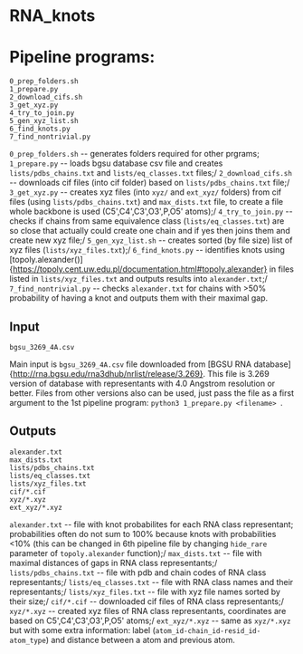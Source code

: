 # RNA_knots

# Pipeline programs:

```
0_prep_folders.sh
1_prepare.py
2_download_cifs.sh
3_get_xyz.py
4_try_to_join.py
5_gen_xyz_list.sh
6_find_knots.py
7_find_nontrivial.py
```
`0_prep_folders.sh` -- generates folders required for other prgrams;\
`1_prepare.py` -- loads bgsu database csv file and creates `lists/pdbs_chains.txt` and `lists/eq_classes.txt` files;/
`2_download_cifs.sh` -- downloads cif files (into cif folder) based on `lists/pdbs_chains.txt` file;/
`3_get_xyz.py` -- creates xyz files (into `xyz/` and `ext_xyz/` folders) from cif files (using `lists/pdbs_chains.txt`) and `max_dists.txt` file, to create a file whole backbone is used (C5',C4',C3',O3',P,O5' atoms);/
`4_try_to_join.py` -- checks if chains from same equivalence class (`lists/eq_classes.txt`) are so close that actually could create one chain and if yes then joins them and create new xyz file;/
`5_gen_xyz_list.sh` -- creates sorted (by file size) list of xyz files (`lists/xyz_files.txt`);/
`6_find_knots.py` -- identifies knots using [topoly.alexander()]{https://topoly.cent.uw.edu.pl/documentation.html#topoly.alexander} in files listed in `lists/xyz_files.txt` and outputs results into `alexander.txt`;/
`7_find_nontrivial.py` -- checks `alexander.txt` for chains with >50% probability of having a knot and outputs them with their maximal gap.

## Input
```
bgsu_3269_4A.csv
```
Main input is `bgsu_3269_4A.csv` file downloaded from [BGSU RNA database]{http://rna.bgsu.edu/rna3dhub/nrlist/release/3.269}. This file is 3.269 version of database with representants with 4.0 Angstrom resolution or better. Files from other versions also can be used, just pass the file as a first argument to the 1st pipeline program: `python3 1_prepare.py <filename> `.

## Outputs
```
alexander.txt
max_dists.txt
lists/pdbs_chains.txt
lists/eq_classes.txt
lists/xyz_files.txt
cif/*.cif
xyz/*.xyz
ext_xyz/*.xyz
```

`alexander.txt` -- file with knot probabilites for each RNA class representant; probabilities often do not sum to 100% because knots with probabilities <10% (this can be changed in 6th pipeline file by changing `hide_rare` parameter of `topoly.alexander` function);/
`max_dists.txt` -- file with maximal distances of gaps in RNA class representants;/
`lists/pdbs_chains.txt` -- file with pdb and chain codes of RNA class representants;/
`lists/eq_classes.txt` -- file with RNA class names and their representants;/
`lists/xyz_files.txt` -- file with xyz file names sorted by their size;/
`cif/*.cif` -- downloaded cif files of RNA class representants;/
`xyz/*.xyz` -- created xyz files of RNA class representants, coordinates are based on C5',C4',C3',O3',P,O5' atoms;/
`ext_xyz/*.xyz` -- same as `xyz/*.xyz` but with some extra information: label (`atom_id-chain_id-resid_id-atom_type`) and distance between a atom and previous atom.
